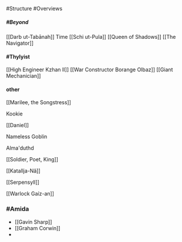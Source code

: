 #Structure #Overviews 
##### #Beyond 
[[Darb ut-Tabānah]]
Time
[[Schi ut-Pula]]
[[Queen of Shadows]]
[[The Navigator]]


#### #Thylyist 
[[High Engineer Kzhan II]]
[[War Constructor Borange Olbaz]]
[[Giant Mechanician]]

#### other 
[[Marilee, the Songstress]]

Kookie

[[Daniel]]

Nameless Goblin

Alma'duthd

[[Soldier, Poet, King]]

[[Katallja-Nâ]]

[[Serpensyll]]

[[Warlock Gaíz-an]]

### #Amida 
- [[Gavin Sharp]]
- [[Graham Corwin]]
- 
